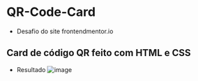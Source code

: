 # QR-Code-Card
* Desafio do site frontendmentor.io 
## Card de código QR feito com HTML e CSS
* Resultado
![image](https://user-images.githubusercontent.com/97799540/208254570-a7560e00-1a7a-4d52-a91f-017c8dac8222.png)
